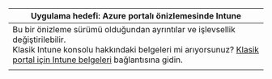 |Uygulama hedefi: Azure portalı önizlemesinde Intune |
|--|
|Bu bir önizleme sürümü olduğundan ayrıntılar ve işlevsellik değiştirilebilir.<br>Klasik Intune konsolu hakkındaki belgeleri mi arıyorsunuz? [Klasik portal için Intune belgeleri](https://docs.microsoft.com/intune-classic/understand-explore/introduction-to-microsoft-intune) bağlantısına gidin.|
| |
